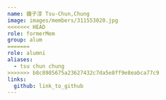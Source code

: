```yaml
---
name: 鐘子淳 Tsu-Chun,Chung 
image: images/members/311553020.jpg 
<<<<<<< HEAD
role: formerMem
group: alum
=======
role: alumni
aliases:
  - tsu chun chung
>>>>>>> b8c8985675a23627432c7da5e8ff9e8eabca77c9
links:
  github: link_to_github 
---
```

